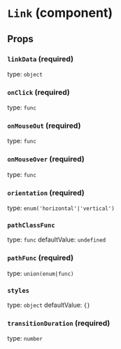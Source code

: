 `Link` (component)
==================



Props
-----

### `linkData` (required)

type: `object`


### `onClick` (required)

type: `func`


### `onMouseOut` (required)

type: `func`


### `onMouseOver` (required)

type: `func`


### `orientation` (required)

type: `enum('horizontal'|'vertical')`


### `pathClassFunc`

type: `func`
defaultValue: `undefined`


### `pathFunc` (required)

type: `union(enum|func)`


### `styles`

type: `object`
defaultValue: `{}`


### `transitionDuration` (required)

type: `number`

